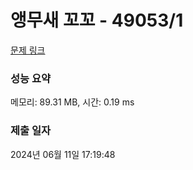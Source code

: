 # 앵무새 꼬꼬 - 49053/1 

[문제 링크](https://level.goorm.io/exam/49053/%EC%95%B5%EB%AC%B4%EC%83%88-%EA%BC%AC%EA%BC%AC/quiz/1) 

### 성능 요약

메모리: 89.31 MB, 시간: 0.19 ms

### 제출 일자

2024년 06월 11일 17:19:48

